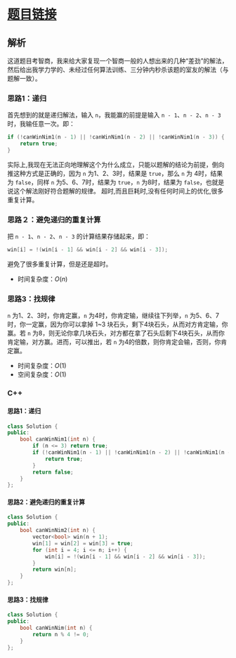 # [题目链接](https://leetcode-cn.com/problems/nim-game/)

## 解析

这道题目考智商，我来给大家复现一个智商一般的人想出来的几种“差劲”的解法，然后给出我学力学的、未经过任何算法训练、三分钟内秒杀该题的室友的解法（与题解一致）。

### 思路1：递归

首先想到的就是递归解法，输入 `n`，我能赢的前提是输入 `n - 1`、`n - 2`、`n - 3` 时，我输任意一次。即：
```C++
if (!canWinNim1(n - 1) || !canWinNim1(n - 2) || !canWinNim1(n - 3)) {
    return true;
}
```
实际上,我现在无法正向地理解这个为什么成立，只能以题解的结论为前提，倒向推这种方式是正确的，因为 `n` 为1、2、3时，结果是 `true`，那么 `n` 为 4时，结果为 `false`，同样 `n` 为5、6、7时，结果为 `true`，`n` 为8时，结果为 `false`，也就是说这个解法刚好符合题解的规律。
超时,而且巨耗时,没有任何时间上的优化,很多重复计算。

### 思路２：避免递归的重复计算

把  `n - 1`、`n - 2`、`n - 3` 的计算结果存储起来，即：
```C++
win[i] = !(win[i - 1] && win[i - 2] && win[i - 3]);
```

避免了很多重复计算，但是还是超时。
* 时间复杂度：$O(n)$

### 思路3：找规律

`n` 为1、2、3时，你肯定赢，`n` 为4时，你肯定输，继续往下列举，`n` 为5、6、7时，你一定赢，因为你可以拿掉 1~3 块石头，剩下4块石头，从而对方肯定输，你赢。若 `n` 为8，则无论你拿几块石头，对方都在拿了石头后剩下4块石头，从而你肯定输，对方赢。进而，可以推出，若 `n` 为4的倍数，则你肯定会输，否则，你肯定赢。

* 时间复杂度：$O(1)$
* 空间复杂度：$O(1)$


### C++

#### 思路1：递归

```C++
class Solution {
public:
    bool canWinNim1(int n) {
        if (n <= 3) return true;
        if (!canWinNim1(n - 1) || !canWinNim1(n - 2) || !canWinNim1(n - 3)) {
            return true;
        }
        return false;
    }
};
```

#### 思路2：避免递归的重复计算

```C++
class Solution {
public:
    bool canWinNim2(int n) {
        vector<bool> win(n + 1);
        win[1] = win[2] = win[3] = true;
        for (int i = 4; i <= n; i++) {
            win[i] = !(win[i - 1] && win[i - 2] && win[i - 3]);
        }
        return win[n];
    }
};
```

#### 思路3：找规律
```C++
class Solution {
public:
    bool canWinNim(int n) {
        return n % 4 != 0;
    }
};
```